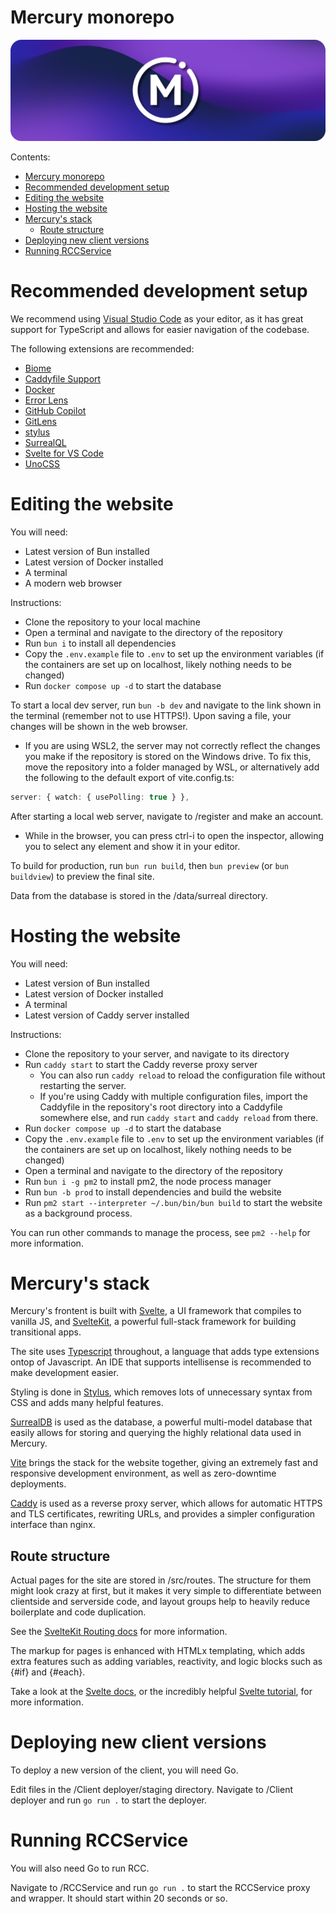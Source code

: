 # Mercury monorepo

![Logo banner](./.github/assets/banner.png)

Contents:

-   [Mercury monorepo](#mercury-monorepo)
-   [Recommended development setup](#recommended-development-setup)
-   [Editing the website](#editing-the-website)
-   [Hosting the website](#hosting-the-website)
-   [Mercury's stack](#mercurys-stack)
    -   [Route structure](#route-structure)
-   [Deploying new client versions](#deploying-new-client-versions)
-   [Running RCCService](#running-rccservice)

# Recommended development setup

We recommend using [Visual Studio Code](https://code.visualstudio.com) as your editor, as it has great support for TypeScript and allows for easier navigation of the codebase.

The following extensions are recommended:

-   [Biome](https://marketplace.visualstudio.com/items?itemName=biomejs.biome)
-   [Caddyfile Support](https://marketplace.visualstudio.com/items?itemName=matthewpi.caddyfile-support)
-   [Docker](https://marketplace.visualstudio.com/items?itemName=ms-azuretools.vscode-docker)
-   [Error Lens](https://marketplace.visualstudio.com/items?itemName=usernamehw.errorlens)
-   [GitHub Copilot](https://marketplace.visualstudio.com/items?itemName=GitHub.copilot)
-   [GitLens](https://marketplace.visualstudio.com/items?itemName=eamodio.gitlens)
-   [stylus](https://marketplace.visualstudio.com/items?itemName=sysoev.language-stylus)
-   [SurrealQL](https://marketplace.visualstudio.com/items?itemName=surrealdb.surrealql)
-   [Svelte for VS Code](https://marketplace.visualstudio.com/items?itemName=svelte.svelte-vscode)
-   [UnoCSS](https://marketplace.visualstudio.com/items?itemName=antfu.unocss)

# Editing the website

You will need:

-   Latest version of Bun installed
-   Latest version of Docker installed
-   A terminal
-   A modern web browser

Instructions:

-   Clone the repository to your local machine
-   Open a terminal and navigate to the directory of the repository
-   Run `bun i` to install all dependencies
-   Copy the `.env.example` file to `.env` to set up the environment variables (if the containers are set up on localhost, likely nothing needs to be changed)
-   Run `docker compose up -d` to start the database

To start a local dev server, run `bun -b dev` and navigate to the link shown in the terminal (remember not to use HTTPS!). Upon saving a file, your changes will be shown in the web browser.

-   If you are using WSL2, the server may not correctly reflect the changes you make if the repository is stored on the Windows drive. To fix this, move the repository into a folder managed by WSL, or alternatively add the following to the default export of vite.config.ts:

```ts
server: { watch: { usePolling: true } },
```

After starting a local web server, navigate to /register and make an account.

-   While in the browser, you can press ctrl-i to open the inspector, allowing you to select any element and show it in your editor.

To build for production, run `bun run build`, then `bun preview` (or `bun buildview`) to preview the final site.

Data from the database is stored in the /data/surreal directory.

# Hosting the website

You will need:

-   Latest version of Bun installed
-   Latest version of Docker installed
-   A terminal
-   Latest version of Caddy server installed

Instructions:

-   Clone the repository to your server, and navigate to its directory
-   Run `caddy start` to start the Caddy reverse proxy server
    -   You can also run `caddy reload` to reload the configuration file without restarting the server.
    -   If you're using Caddy with multiple configuration files, import the Caddyfile in the repository's root directory into a Caddyfile somewhere else, and run `caddy start` and `caddy reload` from there.
-   Run `docker compose up -d` to start the database
-   Copy the `.env.example` file to `.env` to set up the environment variables (if the containers are set up on localhost, likely nothing needs to be changed)
-   Open a terminal and navigate to the directory of the repository
-   Run `bun i -g pm2` to install pm2, the node process manager
-   Run `bun -b prod` to install dependencies and build the website
-   Run `pm2 start --interpreter ~/.bun/bin/bun build` to start the website as a background process.

You can run other commands to manage the process, see `pm2 --help` for more information.

# Mercury's stack

Mercury's frontent is built with [Svelte](https://svelte.dev), a UI framework that compiles to vanilla JS, and [SvelteKit](https://kit.svelte.dev), a powerful full-stack framework for building transitional apps.

The site uses [Typescript](https://typescripts.org) throughout, a language that adds type extensions ontop of Javascript. An IDE that supports intellisense is recommended to make development easier.

Styling is done in [Stylus](https://stylus-lang.com), which removes lots of unnecessary syntax from CSS and adds many helpful features.

[SurrealDB](https://surrealdb.com) is used as the database, a powerful multi-model database that easily allows for storing and querying the highly relational data used in Mercury.

[Vite](https://vitejs.dev) brings the stack for the website together, giving an extremely fast and responsive development environment, as well as zero-downtime deployments.

[Caddy](https://caddyserver.com) is used as a reverse proxy server, which allows for automatic HTTPS and TLS certificates, rewriting URLs, and provides a simpler configuration interface than nginx.

## Route structure

Actual pages for the site are stored in /src/routes. The structure for them might look crazy at first, but it makes it very simple to differentiate between clientside and serverside code, and layout groups help to heavily reduce boilerplate and code duplication.

See the [SvelteKit Routing docs](https://kit.svelte.dev/docs/routing) for more information.

The markup for pages is enhanced with HTMLx templating, which adds extra features such as adding variables, reactivity, and logic blocks such as {#if} and {#each}.

Take a look at the [Svelte docs](https://svelte.dev/docs), or the incredibly helpful [Svelte tutorial](https://learn.svelte.dev), for more information.

# Deploying new client versions

To deploy a new version of the client, you will need Go.

Edit files in the /Client deployer/staging directory. Navigate to /Client deployer and run `go run .` to start the deployer.

# Running RCCService

You will also need Go to run RCC.

Navigate to /RCCService and run `go run .` to start the RCCService proxy and wrapper. It should start within 20 seconds or so.
